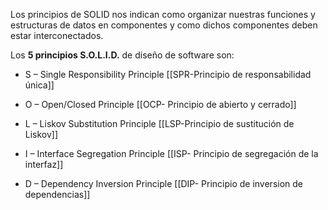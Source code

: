 Los principios de SOLID nos indican como organizar nuestras funciones y estructuras de datos en componentes y como dichos componentes deben estar interconectados. 

Los **5 principios S.O.L.I.D.** de diseño de software son:

- S – Single Responsibility Principle [[SPR-Principio de responsabilidad única]]
    
- O – Open/Closed Principle [[OCP- Principio de abierto y cerrado]]
    
- L – Liskov Substitution Principle [[LSP-Principio de sustitución de Liskov]]
    
- I – Interface Segregation Principle [[ISP- Principio de segregación de la interfaz]]
    
- D – Dependency Inversion Principle  [[DIP- Principio de inversion de dependencias]]